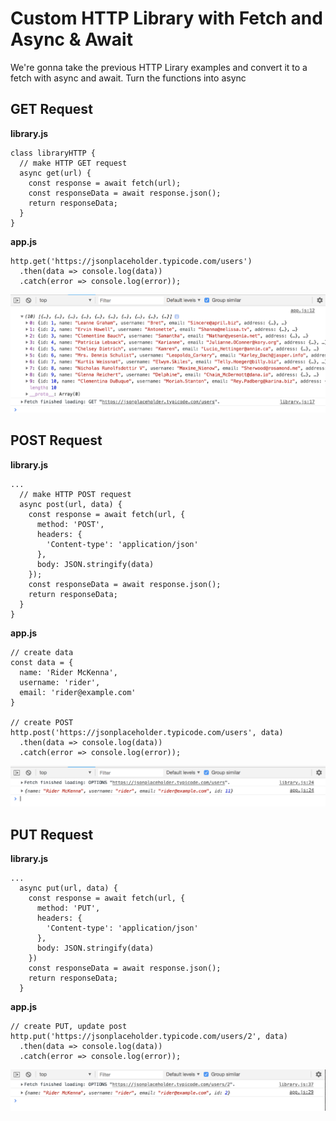 # Custom HTTP Library with Fetch and Async & Await

We're gonna take the previous HTTP Lirary examples and convert it to a fetch with async and await. Turn the functions into async

## GET Request

**library.js**

```
class libraryHTTP {
  // make HTTP GET request
  async get(url) {
    const response = await fetch(url);
    const responseData = await response.json();
    return responseData;
  }
}
```

**app.js**
```
http.get('https://jsonplaceholder.typicode.com/users')
  .then(data => console.log(data))
  .catch(error => console.log(error));
```

<kbd>![alt text](img/get.png "screenshot")</kbd>

## POST Request

**library.js**
```
...
  // make HTTP POST request
  async post(url, data) {
    const response = await fetch(url, {
      method: 'POST',
      headers: {
        'Content-type': 'application/json'
      },
      body: JSON.stringify(data)
    });
    const responseData = await response.json();
    return responseData;
  }
}
```

**app.js**
```
// create data
const data = {
  name: 'Rider McKenna',
  username: 'rider',
  email: 'rider@example.com'
}

// create POST
http.post('https://jsonplaceholder.typicode.com/users', data)
  .then(data => console.log(data))
  .catch(error => console.log(error));
```

<kbd>![alt text](img/post.png "screenshot")</kbd>

## PUT Request

**library.js**
```
...
  async put(url, data) {
    const response = await fetch(url, {
      method: 'PUT',
      headers: {
        'Content-type': 'application/json'
      },
      body: JSON.stringify(data)
    })
    const responseData = await response.json();
    return responseData;
  }
```

**app.js**
```
// create PUT, update post
http.put('https://jsonplaceholder.typicode.com/users/2', data)
  .then(data => console.log(data))
  .catch(error => console.log(error));
```

<kbd>![alt text](img/put.png "screenshot")</kbd>